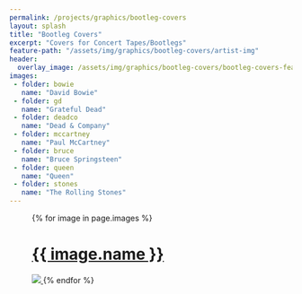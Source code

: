 ```yaml
---
permalink: /projects/graphics/bootleg-covers
layout: splash
title: "Bootleg Covers"
excerpt: "Covers for Concert Tapes/Bootlegs"
feature-path: "/assets/img/graphics/bootleg-covers/artist-img"
header:
  overlay_image: /assets/img/graphics/bootleg-covers/bootleg-covers-feature.jpg
images:
 - folder: bowie
   name: "David Bowie"
 - folder: gd
   name: "Grateful Dead"
 - folder: deadco
   name: "Dead & Company"
 - folder: mccartney
   name: "Paul McCartney"
 - folder: bruce
   name: "Bruce Springsteen"
 - folder: queen
   name: "Queen"
 - folder: stones
   name: "The Rolling Stones"
---
```


<figure class="third">
    {% for image in page.images %}
        <a href='{{ page.permalink }}/{{ image.folder }}'>
            <figcaption><h1>{{ image.name }}</h1></figcaption>
            <img src='{{ page.feature-path }}/{{ image.folder }}.jpg'>
        </a>
    {% endfor %}
</figure>
